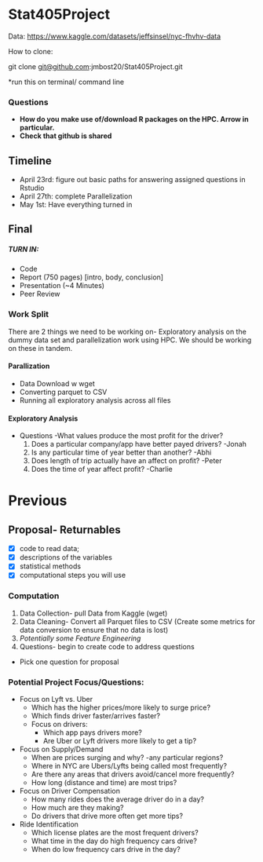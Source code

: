 # Stat405Project

Data:
https://www.kaggle.com/datasets/jeffsinsel/nyc-fhvhv-data

How to clone:

git clone git@github.com:jmbost20/Stat405Project.git

*run this on terminal/ command line

### Questions
- **How do you make use of/download R packages on the HPC. Arrow
 in particular.**
- **Check that github is shared**
 

## Timeline

- April 23rd: figure out basic paths for answering assigned questions in Rstudio
- April 27th: complete Parallelization
- May 1st: Have everything turned in


## Final

##### TURN IN:
- Code
- Report (750 pages) [intro, body, conclusion]
- Presentation (~4 Minutes)
- Peer Review

### Work Split
There are 2 things we need to be working on- Exploratory analysis on the dummy data set and parallelization work using HPC. We should be working on these in tandem.

#### Parallization
- Data Download w wget
- Converting parquet to CSV
- Running all exploratory analysis across all files

#### Exploratory Analysis
- Questions
	-What values produce the most profit for the driver? 
	1. Does a particular company/app have better payed drivers? -Jonah
	2. Is any particular time of year better than another? -Abhi
	3. Does length of trip actually have an affect on profit? -Peter
	4. Does the time of year affect profit? -Charlie



# Previous
## Proposal- Returnables
- [X] code to read data; 
- [X] descriptions of the variables
- [X] statistical methods
- [X] computational steps you will use

### Computation

1. Data Collection- pull Data from Kaggle (wget)
2. Data Cleaning- Convert all Parquet files to CSV (Create some metrics for data conversion to ensure that no data is lost)
3. _Potentially some Feature Engineering_
4. Questions- begin to create code to address questions
* Pick one question for proposal

### Potential Project Focus/Questions:

- Focus on Lyft vs. Uber
    - Which has the higher prices/more likely to surge price?
    - Which finds driver faster/arrives faster?
    - Focus on drivers:
        - Which app pays drivers more?
        - Are Uber or Lyft drivers more likely to get a tip?
- Focus on Supply/Demand
    - When are prices surging and why?
	-any particular regions?
    - Where in NYC are Ubers/Lyfts being called most frequently?
    - Are there any areas that drivers avoid/cancel more frequently?
    - How long (distance and time) are most trips?
- Focus on Driver Compensation
    - How many rides does the average driver do in a day?
    - How much are they making?
    - Do drivers that drive more often get more tips?
- Ride Identification
    - Which license plates are the most frequent drivers?
    - What time in the day do high frequency cars drive?
    - When do low frequency cars drive in the day?
   
